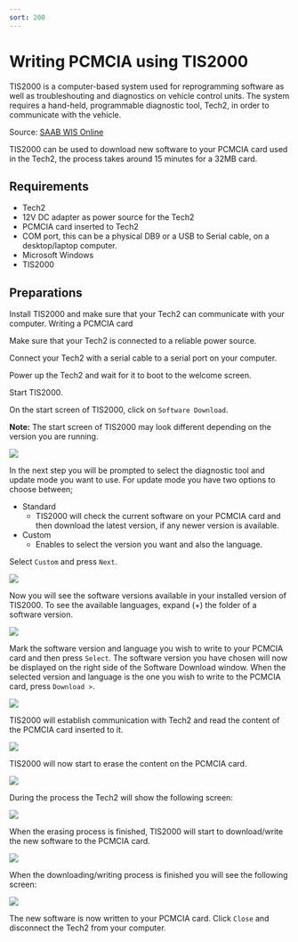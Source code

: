 ```yaml
---
sort: 200
---
```


# Writing PCMCIA using TIS2000

TIS2000 is a computer-based system used for reprogramming software as well as troubleshouting and diagnostics on vehicle control units. The system requires a hand-held, programmable diagnostic tool, Tech2, in order to communicate with the vehicle.

Source: [SAAB WIS Online](https://saabwisonline.com/c3/9-5/2000/0-general/tis-2000/technical-description-tis-2000/tis-2000-technical-information-system-2000/)

TIS2000 can be used to download new software to your PCMCIA card used in the Tech2, the process takes around 15 minutes for a 32MB card.

## Requirements

- Tech2
- 12V DC adapter as power source for the Tech2
- PCMCIA card inserted to Tech2
- COM port, this can be a physical DB9 or a USB to Serial cable, on a desktop/laptop computer.
- Microsoft Windows
- TIS2000

## Preparations

Install TIS2000 and make sure that your Tech2 can communicate with your computer.
Writing a PCMCIA card

Make sure that your Tech2 is connected to a reliable power source.

Connect your Tech2 with a serial cable to a serial port on your computer.

Power up the Tech2 and wait for it to boot to the welcome screen.

Start TIS2000.

On the start screen of TIS2000, click on `Software Download`.

**Note:** The start screen of TIS2000 may look different depending on the version you are running.

![](write_tis2000_01.webp)

In the next step you will be prompted to select the diagnostic tool and update mode you want to use. For update mode you have two options to choose between;

- Standard
  - TIS2000 will check the current software on your PCMCIA card and then download the latest version, if any newer version is available.
- Custom
  - Enables to select the version you want and also the language.

Select `Custom` and press `Next`.

![](write_tis2000_02.webp)

Now you will see the software versions available in your installed version of TIS2000. To see the available languages, expand (+) the folder of a software version.

![](write_tis2000_03.webp)

Mark the software version and language you wish to write to your PCMCIA card and then press `Select`. The software version you have chosen will now be displayed on the right side of the Software Download window. When the selected version and language is the one you wish to write to the PCMCIA card, press `Download >`.

![](write_tis2000_04.webp)

TIS2000 will establish communication with Tech2 and read the content of the PCMCIA card inserted to it.

![](write_tis2000_05.webp)

TIS2000 will now start to erase the content on the PCMCIA card.

![](write_tis2000_06.webp)

During the process the Tech2 will show the following screen:

![](write_tis2000_07.webp)

When the erasing process is finished, TIS2000 will start to download/write the new software to the PCMCIA card.

![](write_tis2000_08.webp)

When the downloading/writing process is finished you will see the following screen:

![](write_tis2000_09.webp)

The new software is now written to your PCMCIA card. Click `Close` and disconnect the Tech2 from your computer.
